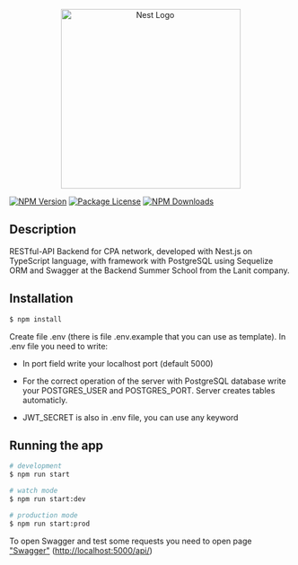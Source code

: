 <p align="center">
  <a href="http://nestjs.com/" target="blank"><img src="https://nestjs.com/img/logo_text.svg" width="320" alt="Nest Logo" /></a>
</p>

[circleci-image]: https://img.shields.io/circleci/build/github/nestjs/nest/master?token=abc123def456
[circleci-url]: https://circleci.com/gh/nestjs/nest
<a href="https://www.npmjs.com/~nestjscore" target="_blank"><img src="https://img.shields.io/npm/v/@nestjs/core.svg" alt="NPM Version" /></a>
<a href="https://www.npmjs.com/~nestjscore" target="_blank"><img src="https://img.shields.io/npm/l/@nestjs/core.svg" alt="Package License" /></a>
<a href="https://www.npmjs.com/~nestjscore" target="_blank"><img src="https://img.shields.io/npm/dm/@nestjs/common.svg" alt="NPM Downloads" /></a>


## Description
RESTful-API Backend for CPA network, developed with Nest.js on TypeScript language, with framework with PostgreSQL using Sequelize ORM and Swagger at the Backend Summer School from the Lanit company. 

## Installation

```bash
$ npm install
```

Create file .env (there is file .env.example that you can use as template). In .env file you need to write:

* In port field write your localhost port (default 5000)

* For the correct operation of the server with PostgreSQL database write your POSTGRES_USER and POSTGRES_PORT. Server creates tables automaticly. 

* JWT_SECRET is also in .env file, you can use any keyword


## Running the app

```bash
# development
$ npm run start

# watch mode
$ npm run start:dev

# production mode
$ npm run start:prod
```

To open Swagger and test some requests you need to open page <a href="http://localhost:5000/api/" target="_blank">"Swagger"</a> (<a href="http://localhost:5000/api/" target="_blank">http://localhost:5000/api/</a>)

